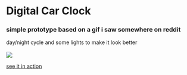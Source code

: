 # Digital Car Clock
### simple prototype based on a gif i saw somewhere on reddit <br>

day/night cycle and some lights to make it look better <br> <br>
![](https://github.com/m-brudi/Digital-Car-Clock/blob/main/GIF.gif) 

[see it in action](https://m-brudi.itch.io/digital-car-clock "Itch.io")

